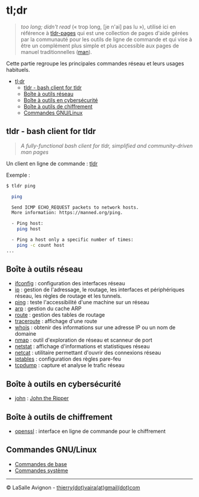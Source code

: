 # tl;dr

> _too long; didn't read_ (« trop long, [je n'ai] pas lu »), utilisé ici en référence à [tldr-pages](https://github.com/tldr-pages/tldr) qui est une collection de pages d'aide gérées par la communauté pour les outils de ligne de commande et qui vise à être un complément plus simple et plus accessible aux pages de manuel traditionnelles ([man](https://fr.wikipedia.org/wiki/Man_(Unix))).

Cette partie regroupe les principales commandes réseau et leurs usages habituels.

- [tl;dr](#tldr)
  - [tldr - bash client for tldr](#tldr---bash-client-for-tldr)
  - [Boîte à outils réseau](#boîte-à-outils-réseau)
  - [Boîte à outils en cybersécurité](#boîte-à-outils-en-cybersécurité)
  - [Boîte à outils de chiffrement](#boîte-à-outils-de-chiffrement)
  - [Commandes GNU/Linux](#commandes-gnulinux)

## tldr - bash client for tldr

> _A fully-functional bash client for tldr, simplified and community-driven man pages_

Un client en ligne de commande : [tldr](https://github.com/raylee/tldr-sh-client)

Exemple :

```bash
$ tldr ping

  ping

  Send ICMP ECHO_REQUEST packets to network hosts.
  More information: https://manned.org/ping.

  - Ping host:
    ping host

  - Ping a host only a specific number of times:
    ping -c count host
...
```

## Boîte à outils réseau

- [ifconfig](reseau/ifconfig.md) : configuration des interfaces réseau
- [ip](reseau/ip.md) : gestion de l'adressage, le routage, les interfaces et périphériques réseau, les règles de routage et les tunnels.
- [ping](reseau/ping.md) : teste l'accessibilité d'une machine sur un réseau
- [arp](reseau/arp.md) : gestion du cache ARP
- [route](reseau/route.md) : gestion des tables de routage
- [traceroute](reseau/traceroute.md) : affichage d'une route
- [whois](reseau/whois.md) : obtenir des informations sur une adresse IP ou un nom de domaine
- [nmap](reseau/nmap.md) : outil d'exploration de réseau et scanneur de port
- [netstat](reseau/netstat.md) : affichage d'informations et statistiques réseau
- [netcat](reseau/netcat.md) : utilitaire permettant d'ouvrir des connexions réseau
- [iptables](reseau/iptables.md) : configuration des règles pare-feu
- [tcpdump](reseau/tcpdump.md) : capture et analyse le trafic réseau

## Boîte à outils en cybersécurité

- [john](cyber/john.md) : [John the Ripper](https://fr.wikipedia.org/wiki/John_the_Ripper)

## Boîte à outils de chiffrement

- [openssl](divers/openssl.md) : interface en ligne de commande pour le chiffrement

## Commandes GNU/Linux

- [Commandes de base](gnu-linux/commandes-basiques.md)
- [Commandes système](gnu-linux/commandes-systeme.md)

---
©️ LaSalle Avignon - [thierry(dot)vaira(at)gmail(dot)com](thierry.vaira@gmail.com)
